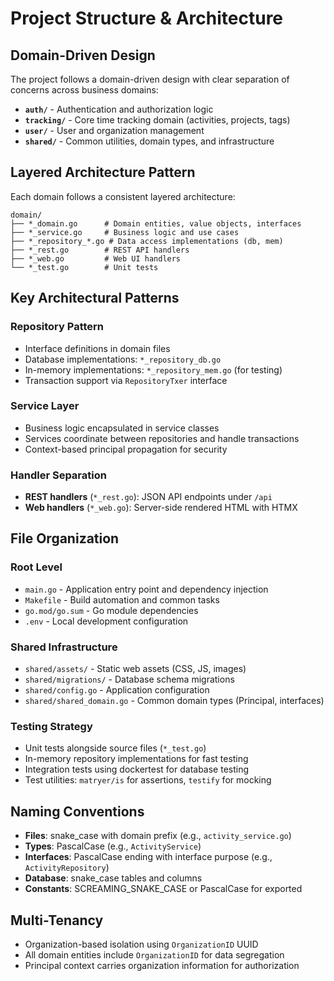 # Project Structure & Architecture

## Domain-Driven Design
The project follows a domain-driven design with clear separation of concerns across business domains:

- **`auth/`** - Authentication and authorization logic
- **`tracking/`** - Core time tracking domain (activities, projects, tags)  
- **`user/`** - User and organization management
- **`shared/`** - Common utilities, domain types, and infrastructure

## Layered Architecture Pattern
Each domain follows a consistent layered architecture:

```
domain/
├── *_domain.go      # Domain entities, value objects, interfaces
├── *_service.go     # Business logic and use cases
├── *_repository_*.go # Data access implementations (db, mem)
├── *_rest.go        # REST API handlers
├── *_web.go         # Web UI handlers
└── *_test.go        # Unit tests
```

## Key Architectural Patterns

### Repository Pattern
- Interface definitions in domain files
- Database implementations: `*_repository_db.go`
- In-memory implementations: `*_repository_mem.go` (for testing)
- Transaction support via `RepositoryTxer` interface

### Service Layer
- Business logic encapsulated in service classes
- Services coordinate between repositories and handle transactions
- Context-based principal propagation for security

### Handler Separation
- **REST handlers** (`*_rest.go`): JSON API endpoints under `/api`
- **Web handlers** (`*_web.go`): Server-side rendered HTML with HTMX

## File Organization

### Root Level
- `main.go` - Application entry point and dependency injection
- `Makefile` - Build automation and common tasks
- `go.mod/go.sum` - Go module dependencies
- `.env` - Local development configuration

### Shared Infrastructure
- `shared/assets/` - Static web assets (CSS, JS, images)
- `shared/migrations/` - Database schema migrations
- `shared/config.go` - Application configuration
- `shared/shared_domain.go` - Common domain types (Principal, interfaces)

### Testing Strategy
- Unit tests alongside source files (`*_test.go`)
- In-memory repository implementations for fast testing
- Integration tests using dockertest for database testing
- Test utilities: `matryer/is` for assertions, `testify` for mocking

## Naming Conventions
- **Files**: snake_case with domain prefix (e.g., `activity_service.go`)
- **Types**: PascalCase (e.g., `ActivityService`)
- **Interfaces**: PascalCase ending with interface purpose (e.g., `ActivityRepository`)
- **Database**: snake_case tables and columns
- **Constants**: SCREAMING_SNAKE_CASE or PascalCase for exported

## Multi-Tenancy
- Organization-based isolation using `OrganizationID` UUID
- All domain entities include `OrganizationID` for data segregation
- Principal context carries organization information for authorization
